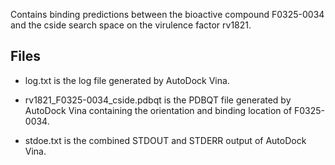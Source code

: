 Contains binding predictions between the bioactive compound F0325-0034 and the cside search space on the virulence factor rv1821.

## Files

- log.txt is the log file generated by AutoDock Vina.

- rv1821_F0325-0034_cside.pdbqt is the PDBQT file generated by AutoDock Vina containing the orientation and binding location of F0325-0034.

- stdoe.txt is the combined STDOUT and STDERR output of AutoDock Vina.

